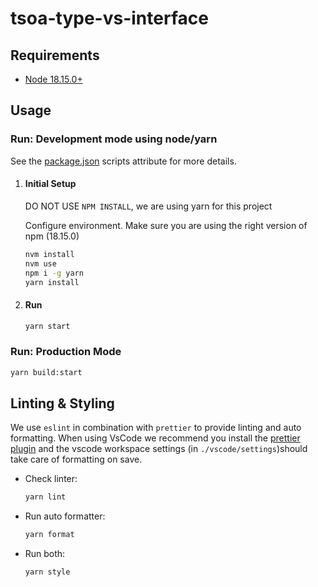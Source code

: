 # tsoa-type-vs-interface

## Requirements

- [Node 18.15.0+](https://nodejs.org/)

## Usage

### Run: Development mode using node/yarn

See the [package.json](package.json) scripts attribute for more details.

1. #### Initial Setup

   DO NOT USE `NPM INSTALL`, we are using yarn for this project

   Configure environment. Make sure you are using the right version of npm (18.15.0)

   ```bash
   nvm install
   nvm use
   npm i -g yarn
   yarn install
   ```

2. #### Run

   ```bash
   yarn start
   ```

### Run: Production Mode

```bash
yarn build:start
```

## Linting & Styling

We use `eslint` in combination with `prettier` to provide linting and auto formatting.
When using VsCode we recommend you install the [prettier plugin](https://marketplace.visualstudio.com/items?itemName=esbenp.prettier-vscode) and the vscode workspace settings (in `./vscode/settings`)should take care of formatting on save.

- Check linter:

  ```bash
  yarn lint
  ```

- Run auto formatter:

  ```bash
  yarn format
  ```

- Run both:

  ```bash
  yarn style
  ```
